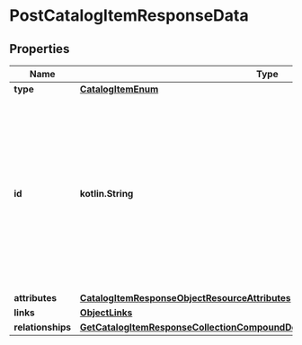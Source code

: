 
# PostCatalogItemResponseData

## Properties
| Name | Type | Description | Notes |
| ------------ | ------------- | ------------- | ------------- |
| **type** | [**CatalogItemEnum**](CatalogItemEnum.md) |  |  |
| **id** | **kotlin.String** | The catalog item ID is a compound ID (string), with format: &#x60;{integration}:::{catalog}:::{external_id}&#x60;. Currently, the only supported integration type is &#x60;$custom&#x60;, and the only supported catalog is &#x60;$default&#x60;. |  |
| **attributes** | [**CatalogItemResponseObjectResourceAttributes**](CatalogItemResponseObjectResourceAttributes.md) |  |  |
| **links** | [**ObjectLinks**](ObjectLinks.md) |  |  |
| **relationships** | [**GetCatalogItemResponseCollectionCompoundDocumentDataInnerAllOfRelationships**](GetCatalogItemResponseCollectionCompoundDocumentDataInnerAllOfRelationships.md) |  |  [optional] |



